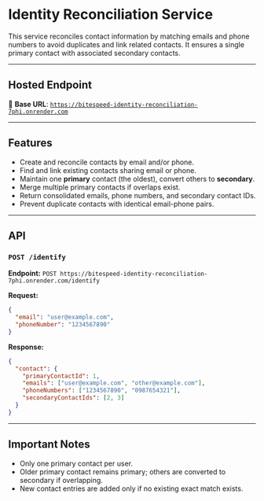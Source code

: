 # Identity Reconciliation Service

This service reconciles contact information by matching emails and phone numbers to avoid duplicates and link related contacts. It ensures a single primary contact with associated secondary contacts.

---

## Hosted Endpoint

🔗 **Base URL**:
[`https://bitespeed-identity-reconciliation-7phi.onrender.com`](https://bitespeed-identity-reconciliation-7phi.onrender.com)

---

## Features

* Create and reconcile contacts by email and/or phone.
* Find and link existing contacts sharing email or phone.
* Maintain one **primary** contact (the oldest), convert others to **secondary**.
* Merge multiple primary contacts if overlaps exist.
* Return consolidated emails, phone numbers, and secondary contact IDs.
* Prevent duplicate contacts with identical email-phone pairs.

---

## API

### `POST /identify`

**Endpoint:**
`POST https://bitespeed-identity-reconciliation-7phi.onrender.com/identify`

**Request:**

```json
{
  "email": "user@example.com",
  "phoneNumber": "1234567890"
}
```

**Response:**

```json
{
  "contact": {
    "primaryContactId": 1,
    "emails": ["user@example.com", "other@example.com"],
    "phoneNumbers": ["1234567890", "0987654321"],
    "secondaryContactIds": [2, 3]
  }
}
```

---

## Important Notes

* Only one primary contact per user.
* Older primary contact remains primary; others are converted to secondary if overlapping.
* New contact entries are added only if no existing exact match exists.
